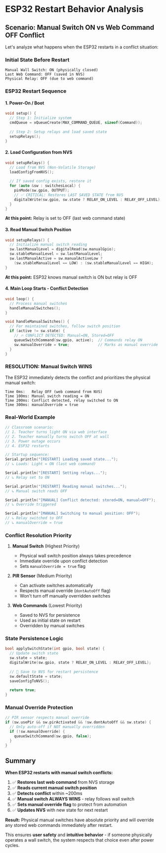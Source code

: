 # ESP32 Restart Behavior Analysis

## Scenario: Manual Switch ON vs Web Command OFF Conflict

Let's analyze what happens when the ESP32 restarts in a conflict situation:

### Initial State Before Restart
```
Manual Wall Switch: ON (physically closed)
Last Web Command: OFF (saved in NVS)
Physical Relay: OFF (due to web command)
```

### ESP32 Restart Sequence

#### 1. **Power-On / Boot**
```cpp
void setup() {
  // Step 1: Initialize system
  cmdQueue = xQueueCreate(MAX_COMMAND_QUEUE, sizeof(Command));
  
  // Step 2: Setup relays and load saved state
  setupRelays();
}
```

#### 2. **Load Configuration from NVS**
```cpp
void setupRelays() {
  // Load from NVS (Non-Volatile Storage)
  loadConfigFromNVS();
  
  // If saved config exists, restore it
  for (auto &sw : switchesLocal) {
    pinMode(sw.gpio, OUTPUT);
    // ✅ CRITICAL: Restores LAST SAVED STATE from NVS
    digitalWrite(sw.gpio, sw.state ? RELAY_ON_LEVEL : RELAY_OFF_LEVEL);
  }
}
```

**At this point:** Relay is set to OFF (last web command state)

#### 3. **Read Manual Switch Position**
```cpp
void setupRelays() {
  // Initialize manual switch reading
  sw.lastManualLevel = digitalRead(sw.manualGpio);
  sw.stableManualLevel = sw.lastManualLevel;
  sw.lastManualActive = sw.manualActiveLow ? 
    (sw.stableManualLevel == LOW) : (sw.stableManualLevel == HIGH);
}
```

**At this point:** ESP32 knows manual switch is ON but relay is OFF

#### 4. **Main Loop Starts - Conflict Detection**
```cpp
void loop() {
  // Process manual switches
  handleManualSwitches();
}

void handleManualSwitches() {
  // For maintained switches, follow switch position
  if (active != sw.state) {
    // 🔥 CONFLICT DETECTED: Manual=ON, Stored=OFF
    queueSwitchCommand(sw.gpio, active);  // Commands relay ON
    sw.manualOverride = true;             // Marks as manual override
  }
}
```

### **RESOLUTION: Manual Switch WINS**

The ESP32 immediately detects the conflict and prioritizes the physical manual switch:

```
Time 0ms:   Relay OFF (web command from NVS)
Time 100ms: Manual switch reading = ON
Time 200ms: Conflict detected, relay switched to ON
Time 300ms: manualOverride = true
```

### Real-World Example

```cpp
// Classroom scenario:
// 1. Teacher turns light ON via web interface
// 2. Teacher manually turns switch OFF at wall
// 3. Power outage occurs
// 4. ESP32 restarts

// Startup sequence:
Serial.println("[RESTART] Loading saved state...");
// ↳ Loads: Light = ON (last web command)

Serial.println("[RESTART] Setting relays...");  
// ↳ Relay set to ON

Serial.println("[RESTART] Reading manual switches...");
// ↳ Manual switch reads OFF

Serial.println("[MANUAL] Conflict detected: stored=ON, manual=OFF");
// ↳ Override triggered

Serial.println("[MANUAL] Switching to manual position: OFF");
// ↳ Relay switched to OFF
// ↳ manualOverride = true
```

### Conflict Resolution Priority

1. **Manual Switch** (Highest Priority)
   - Physical wall switch position always takes precedence
   - Immediate override upon conflict detection
   - Sets `manualOverride = true` flag

2. **PIR Sensor** (Medium Priority)
   - Can activate switches automatically
   - Respects manual override (`dontAutoOff` flag)
   - Won't turn off manually overridden switches

3. **Web Commands** (Lowest Priority)
   - Saved to NVS for persistence
   - Used as initial state on restart
   - Overridden by manual switches

### State Persistence Logic

```cpp
bool applySwitchState(int gpio, bool state) {
  // Update switch state
  sw.state = state;
  digitalWrite(sw.gpio, state ? RELAY_ON_LEVEL : RELAY_OFF_LEVEL);
  
  // 💾 Save to NVS for restart persistence
  sw.defaultState = state;
  saveConfigToNVS();
  
  return true;
}
```

### Manual Override Protection

```cpp
// PIR sensor respects manual override
if (sw.usePir && sw.pirActivated && !sw.dontAutoOff && sw.state) {
  // Only auto-off if NOT manually overridden
  if (!sw.manualOverride) {
    queueSwitchCommand(sw.gpio, false);
  }
}
```

## Summary

**When ESP32 restarts with manual switch conflicts:**

1. ✅ **Restores last web command** from NVS storage
2. ✅ **Reads current manual switch position**
3. ✅ **Detects conflict** within ~200ms
4. ✅ **Manual switch ALWAYS WINS** - relay follows wall switch
5. ✅ **Sets manual override flag** to protect from automation
6. ✅ **Updates NVS** with new state for next restart

**Result:** Physical manual switches have absolute priority and will override any stored web commands immediately after restart.

This ensures **user safety** and **intuitive behavior** - if someone physically operates a wall switch, the system respects that choice even after power cycles.
